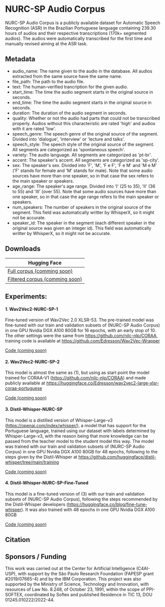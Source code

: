 # NURC-SP Audio Corpus

NURC-SP Audio Corpus is a publicly available dataset for Automatic Speech Recognition (ASR) in the Brazilian Portuguese language containing 239.30 hours of audios and their respective transcriptions (170k+ segmented audios). The audios were automatically transcribed for the first time and manually revised aiming at the ASR task. 

## Metadata

- audio_name: The name given to the audio in the database. All audios extracted from the same source have the same name.
- file_path: The path to the audio file.
- text: The human-verified trancription for the given audio.
- start_time: The time the audio segment starts in the original source in seconds.
- end_time: The time the audio segment starts in the original source in seconds.
- duration: The duration of the audio segment in seconds.
- quality: Whether or not the audio had parts that could not be transcribed properly. Audios without this characteristic are rated 'high' and audios with it are rated 'low'.
- speech_genre: The speech genre of the original source of the segment. Divided into 'dialogue', 'interview' or 'lecture and talks'.
- speech_style: The speech style of the original source of the segment. All segments are categorized as 'spontaneous speech'.
- variety: The audio language. All segments are categorized as 'pt-br'.
- accent: The speaker's accent. All segments are categorized as 'sp-city'. 
- sex: The speaker's sex. Divided into 'F', 'M', 'F e F', 'F e M' and 'M e M' ('F' stands for female and 'M' stands for male). Note that some audio sources have more than one speaker, so in that case the sex refers to the main speaker or speakers.
- age_range: The speaker's age range. Divided into 'I' (25 to 35), 'II' (36 to 55) and 'III' (over 55). Note that some audio sources have more than one speaker, so in that case the age range refers to the main speaker or speakers.
- num_speakers: The number of speakers in the original source of the segment. This field was automatically writter by WhisperX, so it might not be accurate.
- speaker_id: The speaker in the segment (each different speaker in the original source was given an integer id). This field was automatically writter by WhisperX, so it might not be accurate.

## Downloads
| Hugging Face |
| ------------ |
| [Full corpus (comming soon)]() |
| [Filtered corpus (comming soon)]() |

## Experiments:

#### 1. Wav2Vec2-NURC-SP-1

Fine-tuned version of Wav2Vec 2.0 XLSR-53. The pre-trained model was fine-tuned with our train and validation subsets of (NURC-SP Audio Corpus)  in one GPU Nvidia DGX A100 80GB for 16 epochs, with an early stop of 10. The other settings were the same from https://github.com/nilc-nlp/CORAA, training code is available at https://github.com/Edresson/Wav2Vec-Wrapper

[Code (coming soon)]()

#### 2. Wav2Vec2-NURC-SP-2

This model is almost the same as (1), but using as start point the model trained for CORAA-V1 (https://github.com/nilc-nlp/CORAA) and made publicly available at https://huggingface.co/Edresson/wav2vec2-large-xlsr-coraa-portuguese

[Code (coming soon)]()

#### 3. Distil-Whisper-NURC-SP

This model is a distilled version of Whisper-Large-v3 (https://openai.com/index/whisper/), a model that has support for the Portuguese language, trained using our dataset with labels determined by Whisper-Large-v3, with the reason being that more knowledge can be passed from the teacher model to the student model this way. The model was trained with our train and validation subsets of (NURC-SP Audio Corpus) in one GPU Nvidia DGX A100 80GB for 48 epochs, following to the steps given by the Distil-Whisper at https://github.com/huggingface/distil-whisper/tree/main/training

[Code (coming soon)]()

#### 4. Distil-Whisper-NURC-SP-Fine-Tuned

This model is a fine-tuned version of (3) with our train and validation subsets of (NURC-SP Audio Corpus), following the steps recommended by the Distil-Whisper developers (https://huggingface.co/blog/fine-tune-whisper). It was also trained with 48 epochs in one GPU Nvidia DGX A100 80GB 

[Code (coming soon)]()

## Citation

## Sponsors / Funding

This work was carried out at the Center for Artificial Intelligence (C4AI-USP), with support by the São Paulo Research Foundation (FAPESP grant \#2019/07665-4) and by the IBM Corporation.  This project was also supported by the Ministry of Science, Technology and Innovation, with resources of Law No. 8.248, of October 23, 1991, within the scope of PPI-SOFTEX, coordinated by Softex and published Residence in TIC 13, DOU 01245.010222/2022-44.
